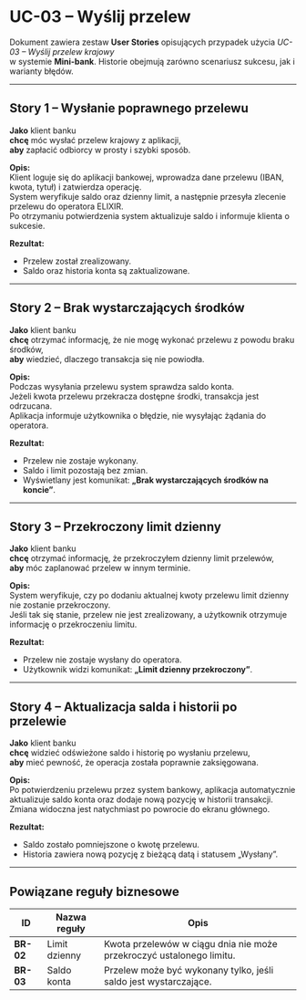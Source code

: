 #  UC-03 – Wyślij przelew  

Dokument zawiera zestaw **User Stories** opisujących przypadek użycia *UC-03 – Wyślij przelew krajowy*  
w systemie **Mini-bank**. Historie obejmują zarówno scenariusz sukcesu, jak i warianty błędów.

---

##  Story 1 – Wysłanie poprawnego przelewu  

**Jako** klient banku  
**chcę** móc wysłać przelew krajowy z aplikacji,  
**aby** zapłacić odbiorcy w prosty i szybki sposób.  

**Opis:**  
Klient loguje się do aplikacji bankowej, wprowadza dane przelewu (IBAN, kwota, tytuł) i zatwierdza operację.  
System weryfikuje saldo oraz dzienny limit, a następnie przesyła zlecenie przelewu do operatora ELIXIR.  
Po otrzymaniu potwierdzenia system aktualizuje saldo i informuje klienta o sukcesie.  

**Rezultat:**  
- Przelew został zrealizowany.  
- Saldo oraz historia konta są zaktualizowane.  

---

##  Story 2 – Brak wystarczających środków  

**Jako** klient banku  
**chcę** otrzymać informację, że nie mogę wykonać przelewu z powodu braku środków,  
**aby** wiedzieć, dlaczego transakcja się nie powiodła.  

**Opis:**  
Podczas wysyłania przelewu system sprawdza saldo konta.  
Jeżeli kwota przelewu przekracza dostępne środki, transakcja jest odrzucana.  
Aplikacja informuje użytkownika o błędzie, nie wysyłając żądania do operatora.  

**Rezultat:**  
- Przelew nie zostaje wykonany.  
- Saldo i limit pozostają bez zmian.  
- Wyświetlany jest komunikat: **„Brak wystarczających środków na koncie”**.  

---

##  Story 3 – Przekroczony limit dzienny  

**Jako** klient banku  
**chcę** otrzymać informację, że przekroczyłem dzienny limit przelewów,  
**aby** móc zaplanować przelew w innym terminie.  

**Opis:**  
System weryfikuje, czy po dodaniu aktualnej kwoty przelewu limit dzienny nie zostanie przekroczony.  
Jeśli tak się stanie, przelew nie jest zrealizowany, a użytkownik otrzymuje informację o przekroczeniu limitu.  

**Rezultat:**  
- Przelew nie zostaje wysłany do operatora.  
- Użytkownik widzi komunikat: **„Limit dzienny przekroczony”**.  

---

##  Story 4 – Aktualizacja salda i historii po przelewie  

**Jako** klient banku  
**chcę** widzieć odświeżone saldo i historię po wysłaniu przelewu,  
**aby** mieć pewność, że operacja została poprawnie zaksięgowana.  

**Opis:**  
Po potwierdzeniu przelewu przez system bankowy, aplikacja automatycznie aktualizuje saldo konta oraz dodaje nową pozycję w historii transakcji.  
Zmiana widoczna jest natychmiast po powrocie do ekranu głównego.  

**Rezultat:**  
- Saldo zostało pomniejszone o kwotę przelewu.  
- Historia zawiera nową pozycję z bieżącą datą i statusem „Wysłany”.  

---


##  Powiązane reguły biznesowe  

| ID | Nazwa reguły | Opis |
|----|---------------|------|
| **BR-02** | Limit dzienny | Kwota przelewów w ciągu dnia nie może przekroczyć ustalonego limitu. |
| **BR-03** | Saldo konta | Przelew może być wykonany tylko, jeśli saldo jest wystarczające. |

